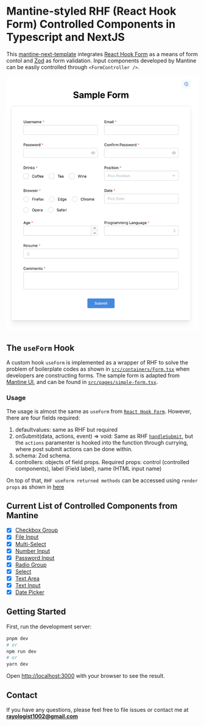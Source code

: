 # Mantine-styled RHF (React Hook Form) Controlled Components in Typescript and NextJS

This [mantine-next-template](https://github.com/mantinedev/mantine-next-template) integrates [React Hook Form](https://github.com/react-hook-form/react-hook-form) as a means of form contol and [Zod](https://github.com/colinhacks/zod) as form validation. Input components developed by Mantine can be easily controlled through `<FormController />`.

![Sample Form](assets/form.png)

## The `useForm` Hook

A custom hook `useForm` is implemented as a wrapper of RHF to solve the problem of boilerplate codes as shown in [`src/containers/Form.tsx`](https://github.com/Rayologist/rhf-zod-mantine-typescript-template/blob/e2649eab77932dc9458ddae9e2c180fe3567ea0e/src/containers/Form.tsx#L216-L242) when developers are constructing forms. The sample form  is adapted from [Mantine UI](https://ui.mantine.dev/category/authentication#authentication-title), and can be found in [`src/pages/simple-form.tsx`](https://github.com/Rayologist/rhf-zod-mantine-typescript-template/blob/e2649eab77932dc9458ddae9e2c180fe3567ea0e/src/pages/simple-form.tsx#L11-L43).


### Usage

The usage is almost the same as `useForm` from [`React Hook Form`](https://react-hook-form.com/api/useform). However, there are four fields required:

1. defaultvalues: same as RHF but required
2. onSubmit(data, actions, event) => void:
   Same as RHF [`handleSubmit`](https://react-hook-form.com/api/useform/handlesubmit), but the `actions` paramenter is hooked into the function through currying, where post submit actions can be done within.
3. schema: Zod schema.
4. controllers: objects of field props. Required props: control (controlled components), label (Field label), name (HTML input name)

On top of that, `RHF useForm returned methods` can be accessed using `render props` as shown in [here](https://github.com/Rayologist/rhf-zod-mantine-typescript-template/blob/e2649eab77932dc9458ddae9e2c180fe3567ea0e/src/pages/simple-form.tsx#L65)

## Current List of Controlled Components from Mantine

- [x] [Checkbox Group](https://mantine.dev/core/checkbox/)
- [x] [File Input](https://mantine.dev/core/file-input/)
- [x] [Multi-Select](https://mantine.dev/core/multi-select/)
- [x] [Number Input](https://mantine.dev/core/number-input/)
- [x] [Password Input](https://mantine.dev/core/password-input/)
- [x] [Radio Group](https://mantine.dev/core/radio/)
- [x] [Select](https://mantine.dev/core/select/)
- [x] [Text Area](https://mantine.dev/core/textarea/)
- [x] [Text Input](https://mantine.dev/core/text-input/)
- [x] [Date Picker](https://mantine.dev/dates/date-picker/)

## Getting Started

First, run the development server:

```bash
pnpm dev
# or
npm run dev
# or
yarn dev
```

Open [http://localhost:3000](http://localhost:3000) with your browser to see the result.

## Contact

If you have any questions, please feel free to file issues or contact me at **rayologist1002@gmail.com**
